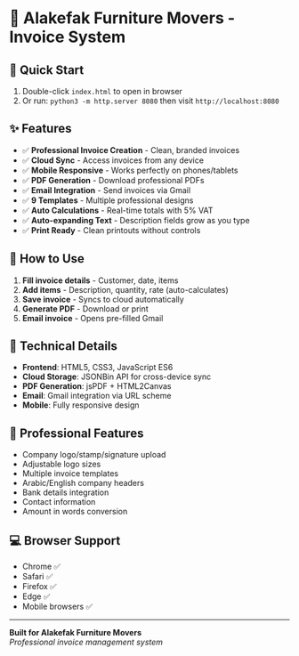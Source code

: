 # 🏢 Alakefak Furniture Movers - Invoice System

## 🚀 Quick Start
1. Double-click `index.html` to open in browser
2. Or run: `python3 -m http.server 8080` then visit `http://localhost:8080`

## ✨ Features
- ✅ **Professional Invoice Creation** - Clean, branded invoices
- ✅ **Cloud Sync** - Access invoices from any device
- ✅ **Mobile Responsive** - Works perfectly on phones/tablets  
- ✅ **PDF Generation** - Download professional PDFs
- ✅ **Email Integration** - Send invoices via Gmail
- ✅ **9 Templates** - Multiple professional designs
- ✅ **Auto Calculations** - Real-time totals with 5% VAT
- ✅ **Auto-expanding Text** - Description fields grow as you type
- ✅ **Print Ready** - Clean printouts without controls

## 🎯 How to Use
1. **Fill invoice details** - Customer, date, items
2. **Add items** - Description, quantity, rate (auto-calculates)
3. **Save invoice** - Syncs to cloud automatically
4. **Generate PDF** - Download or print
5. **Email invoice** - Opens pre-filled Gmail

## 🔧 Technical Details
- **Frontend**: HTML5, CSS3, JavaScript ES6
- **Cloud Storage**: JSONBin API for cross-device sync
- **PDF Generation**: jsPDF + HTML2Canvas
- **Email**: Gmail integration via URL scheme
- **Mobile**: Fully responsive design

## 🎨 Professional Features
- Company logo/stamp/signature upload
- Adjustable logo sizes
- Multiple invoice templates
- Arabic/English company headers
- Bank details integration
- Contact information
- Amount in words conversion

## 💻 Browser Support
- Chrome ✅
- Safari ✅  
- Firefox ✅
- Edge ✅
- Mobile browsers ✅

---
**Built for Alakefak Furniture Movers**  
*Professional invoice management system*
